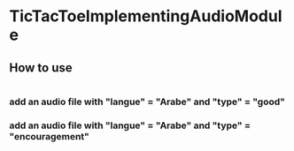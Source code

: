 # TicTacToeImplementingAudioModule

## How to use
#

### add an audio file with "langue" = "Arabe" and "type" = "good"

### add an audio file with "langue" = "Arabe" and "type" = "encouragement"
